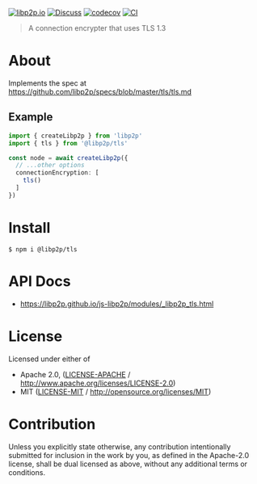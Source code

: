 [![libp2p.io](https://img.shields.io/badge/project-libp2p-yellow.svg?style=flat-square)](http://libp2p.io/)
[![Discuss](https://img.shields.io/discourse/https/discuss.libp2p.io/posts.svg?style=flat-square)](https://discuss.libp2p.io)
[![codecov](https://img.shields.io/codecov/c/github/libp2p/js-libp2p.svg?style=flat-square)](https://codecov.io/gh/libp2p/js-libp2p)
[![CI](https://img.shields.io/github/actions/workflow/status/libp2p/js-libp2p/main.yml?branch=main\&style=flat-square)](https://github.com/libp2p/js-libp2p/actions/workflows/main.yml?query=branch%3Amain)

> A connection encrypter that uses TLS 1.3

# About

Implements the spec at <https://github.com/libp2p/specs/blob/master/tls/tls.md>

## Example

```typescript
import { createLibp2p } from 'libp2p'
import { tls } from '@libp2p/tls'

const node = await createLibp2p({
  // ...other options
  connectionEncryption: [
    tls()
  ]
})
```

# Install

```console
$ npm i @libp2p/tls
```

# API Docs

- <https://libp2p.github.io/js-libp2p/modules/_libp2p_tls.html>

# License

Licensed under either of

- Apache 2.0, ([LICENSE-APACHE](LICENSE-APACHE) / <http://www.apache.org/licenses/LICENSE-2.0>)
- MIT ([LICENSE-MIT](LICENSE-MIT) / <http://opensource.org/licenses/MIT>)

# Contribution

Unless you explicitly state otherwise, any contribution intentionally submitted for inclusion in the work by you, as defined in the Apache-2.0 license, shall be dual licensed as above, without any additional terms or conditions.

